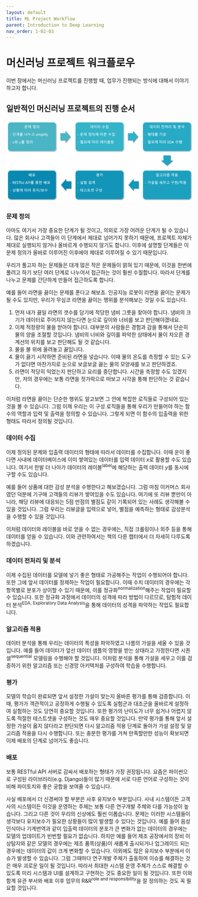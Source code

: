 ```yaml
---
layout: default
title: ML Project Workflow
parent: Introduction to Deep Learning
nav_order: 1-02-03
---
```


# 머신러닝 프로젝트 워크플로우

이번 장에서는 머신러닝 프로젝트를 진행할 때, 업무가 진행되는 방식에 대해서 이야기하고자 합니다.

## 일반적인 머신러닝 프로젝트의 진행 순서

![머신러닝 프로젝트 진행 순서 도식](../../assets/images/1-02/03-workflow.png)

### 문제 정의

아마도 여기서 가장 중요한 단계가 될 것이고, 의외로 가장 어려운 단계가 될 수 있습니다.
많은 회사나 고객들이 이 단계에서 제대로 넘어가지 못하기 때문에, 프로젝트 자체가 제대로 실행되지 않거나 올바르게 수행되지 않기도 합니다.
이후에 설명할 단계들은 이 문제 정의가 올바로 이루어진 이후에야 제대로 이루어질 수 있기 때문입니다.

우리가 풀고자 하는 문제들은 대개 많은 작은 문제들이 얽혀 있기 때문에, 이것을 한번에 풀려고 하기 보단 여러 단계로 나누어서 접근하는 것이 훨씬 수월합니다.
따라서 단계를 나누고 문제를 간단하게 만들어 접근하도록 합니다.

예를 들어 라면을 끓이는 문제를 푼다고 해보죠.
인공지능 로봇이 라면을 끓이는 문제가 될 수도 있지만, 우리가 무심코 라면을 끓이는 행위를 분석해보는 것일 수도 있습니다.

1. 먼저 내가 끓일 라면의 갯수를 담기에 적당한 냄비 그릇을 찾아야 합니다. 냄비의 크기가 데이터로 주어지지 않는다면 눈으로 깊이와 너비를 보고 판단해야겠네요.
2. 이제 적정량의 물을 받아야 합니다. 대부분의 사람들은 경험과 감을 통해서 단순히 물의 양을 조절할 것입니다. 냄비의 너비와 깊이를 파악한 상태에서 물이 차오른 경계선의 위치를 보고 판단해도 될 것 같습니다.
3. 물을 불 위에 올려놓고 끓입니다.
4. 물이 끓기 시작하면 준비된 라면을 넣습니다. 이때 물의 온도를 측정할 수 있는 도구가 없다면 마찬가지로 눈으로 보글보글 끓는 물의 모양새를 보고 판단하겠죠.
5. 라면이 적당히 익었는지 판단하고 요리를 중단합니다. 시간을 측정할 수도 있겠지만, 저의 경우에는 보통 라면을 젓가락으로 떠보고 시각을 통해 판단하는 것 같습니다.

이처럼 라면을 끓이는 단순한 행위도 알고보면 그 안에 복잡한 로직들로 구성되어 있는 것을 볼 수 있습니다.
그럼 이제 우리는 이 구성 로직들을 통해 우리가 만들어야 하는 함수의 역할과 입력 및 출력을 정의할 수 있습니다.
그렇게 되면 이 함수의 입출력을 위한 형태도 따라서 정의될 것입니다.

### 데이터 수집

이제 정의된 문제와 입출력 데이터의 형태에 따라서 데이터를 수집합니다.
이때 운이 좋다면 사내에 데이터베이스에 이미 쌓여있는 데이터를 입력 데이터 $x$로 활용할 수도 있습니다.
여기서 한발 더 나아가 데이터의 레이블<sup>label</sup>에 해당하는 출력 데이터 $y$를 동시에 구할 수도 있습니다.

예를 들어 상품에 대한 감성 분석을 수행한다고 해보겠습니다.
그럼 마침 이커머스 회사였던 덕분에 기구매 고객들의 리뷰가 쌓여있을 수도 있습니다.
여기에 또 리뷰 뿐만이 아니라, 해당 리뷰에 대응되는 5점 만점의 별점도 같이 기록되어 있는 사례도 생각해볼 수 있을 것입니다.
그럼 우리는 리뷰글을 입력으로 넣어, 별점을 예측하는 형태로 감성분석을 수행할 수 있을 것입니다.

이처럼 데이터와 레이블을 바로 얻을 수 없는 경우에는, 직접 크롤링이나 외주 등을 통해 데이터를 얻을 수 있습니다.
이와 관련하여서는 책의 다른 챕터에서 더 자세히 다루도록 하겠습니다.

### 데이터 전처리 및 분석

이제 수집된 데이터를 모델에 넣기 좋은 형태로 가공해주는 작업이 수행되어야 합니다.
또한 그에 앞서 데이터를 정제하는 작업이 필요합니다.
이때 수치 데이터의 경우에는 각 항목별로 분포가 상이할 수 있기 때문에, 이를 정규화<sup>normalization</sup>해주는 작업이 필요할 수 있습니다.
또한 정규화 과정에서 데이터의 성격에 따라 방법이 다르므로, 탐험적 데이터 분석<sup>EDA, Exploratory Data Analysis</sup>을 통해 데이터의 성격을 파악하는 작업도 필요합니다.

### 알고리즘 적용

데이터 분석을 통해 우리는 데이터의 특성을 파악하였고 나름의 가설을 세울 수 있을 것입니다.
예를 들어 데이터가 앞선 데이터 샘플의 영향을 받는 상태라고 가정한다면 시퀀셜<sup>sequential</sup> 모델링을 수행해야 할 것입니다.
이처럼 분석을 통해 가설을 세우고 이를 검증하기 위한 알고리즘 또는 신경망 아키텍처를 구성하여 학습을 수행합니다.

### 평가

모델의 학습이 완료되면 앞서 설정한 가설이 맞는지 올바른 평가를 통해 검증합니다.
이때, 평가가 객관적이고 공정하게 수행될 수 있도록 실험군과 대조군을 올바르게 설정하여 실험하는 것도 당연히 중요할 것입니다.
또한 평가의 난이도가 너무 쉽거나 어렵지 않도록 적절한 테스트셋을 구성하는 것도 매우 중요할 것입니다.
만약 평가를 통해 앞서 설정한 가설이 옳지 않다라고 판단되면 다시 알고리즘 적용 단계로 돌아가 가설 설정 및 알고리즘 적용을 다시 수행합니다.
또는 충분한 평가를 거쳐 만족할만한 성능이 확보되면 이제 배포의 단계로 넘어가도 좋습니다.

### 배포

보통 RESTful API 서버로 감싸서 배포하는 형태가 가장 권장됩니다.
요즘은 파이썬으로 구성된 라이브러리(e.g. Django)들이 많기 때문에 서로 다른 언어로 구성하는 것이 비해 파이토치와 좋은 궁합을 보여줄 수 있습니다.

사실 배포에서 더 신경써야 할 부분은 사후 유지보수 부분입니다.
사내 시스템이든 고객사의 시스템이든 이것을 운영하는 주체는 보통 다른 연구개발 주체와 다를 가능성이 높습니다.
그리고 다른 것이 우리의 신상에도 훨씬 이롭습니다.
문제는 이러한 시스템들이 생각보다 유지보수가 필요한 상황들이 많이 발생할 수 있다는 것입니다.
예를 들어 음성인식이나 기계번역과 같이 입출력 데이터의 분포가 큰 변화가 없는 데이터의 경우에는 모델의 업데이트가 빈번할 필요가 없습니다.
하지만 예를 들어 제조 공장에서의 장비 이상탐지와 같은 모델의 경우에는 제조 품목(상품)이 새롭게 출시되거나 업그레이드 되는 경우에는 데이터의 값이 크게 변화할 수 있습니다.
이외에도 많은 유지보수 부분에서 이슈가 발생할 수 있습니다.
그럼 그때마다 연구개발 주체가 출동하여 이슈를 해결하는 것은 매우 괴로운 일이 될 것입니다.
따라서 최대한 시스템 운영 주체가 스스로 해결할 수 있도록 미리 시스템과 UI를 설계하고 구현하는 것도 중요한 일이 될 것입니다.
또한 이와 함계 유관 부서와 배포 이후 업무의 R&R<sup>role and responsibility</sup>을 잘 정의하는 것도 꼭 필요할 것입니다.
